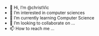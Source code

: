 - 👋 Hi, I’m @christVic
- 👀 I’m interested in computer sciences
- 🌱 I’m currently learning Computer Science
- 💞️ I’m looking to collaborate on ...
- 📫 How to reach me ...

<!---
christVic/christVic is a ✨ special ✨ repository because its `README.md` (this file) appears on your GitHub profile.
You can click the Preview link to take a look at your changes.
--->
